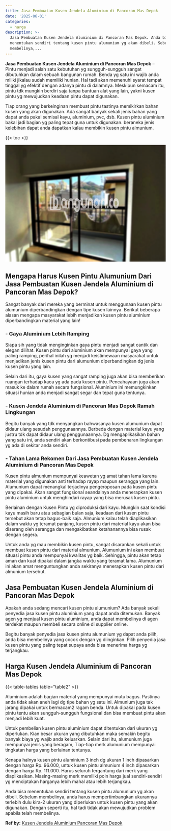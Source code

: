 ```yaml
---
title: Jasa Pembuatan Kusen Jendela Aluminium di Pancoran Mas Depok
date: '2025-06-01'
categories:
  - harga
description: >-
  Jasa Pembuatan Kusen Jendela Aluminium di Pancoran Mas Depok. Anda bisa
  menentukan sendiri tentang kusen pintu alumunium yg akan dibeli. Sebelum
  membelinya,...
---
```


**Jasa Pembuatan Kusen Jendela Aluminium di Pancoran Mas Depok** – Pintu menjadi salah satu kebutuhan yg sungguh-sungguh sangat dibutuhkan dalam sebuah bangunan rumah. Benda yg satu ini wajib anda miliki jikalau sudah memiliki hunian. Hal tadi akan memenuhi syarat tempat tinggal yg efektif dengan adanya pintu di dalamnya. Meskipun semacam itu, pintu tdk mungkin berdiri saja tanpa bantuan alat yang lain, yakni kusen pintu yg mewujudkan keadaan pintu dapat digunakan.

Tiap orang yang berkeinginan membuat pintu tastinya memikirkan bahan kusen yang akan digunakan. Ada sangat banyak sekali jenis bahan yang dapat anda pakai semisal kayu, aluminium, pvc, dsb. Kusen pintu aluminium bakal jadi bagian yg paling tepat guna untuk digunakan. beraneka jenis kelebihan dapat anda dapatkan kalau membikin kusen pintu almunium.

{{< toc >}}

![Jasa Pembuatan Kusen Jendela Aluminium di Pancoran Mas Depok](/images/harga-kusen-jendela-alumunium-06.png)

## Mengapa Harus Kusen Pintu Alumunium Dari Jasa Pembuatan Kusen Jendela Aluminium di Pancoran Mas Depok?

Sangat banyak dari mereka yang berminat untuk menggunaan kusen pintu alumunium diperbandingkan dengan tipe kusen lainnya. Berikut beberapa alasan mengapa masyarakat lebih menjadikan kusen pintu aluminium diperbandingkan material yang lain!

### \- Gaya Aluminium Lebih Ramping

Siapa sih yang tidak menginginkan gaya pintu menjadi sangat cantik dan elegan dilihat. Kusen pintu dari aluminium akan mempunyai gaya yang paling ramping, perihal inilah yg menjadi keistimewaan masyarakat untuk menjadikan jenis kusen pintu dari alumunium diperbandingkan dg jenis kusen pintu yang lain.

Selain dari itu, gaya kusen yang sangat ramping juga akan bisa memberikan ruangan terhadap kaca yg ada pada kusen pintu. Pencahayaan juga akan masuk ke dalam rumah secara fungsional. Aluminium ini memungkinkan situasi hunian anda menjadi sangat segar dan tepat guna tentunya.

### \- Kusen Jendela Aluminium di Pancoran Mas Depok Ramah Lingkungan

Begitu banyak yang tdk menyangkan bahwasanya kusen alumunium dapat didaur ulang sesudah penggunaannya. Berbeda dengan material kayu yang justru tdk dapat didaur ulang penggunaannya. Dg mengaplikasikan bahan yang satu ini, anda sendiri akan berkontibusi pada pembenaran lingkungan yg ada di sekitar anda sendiri.

### \- Tahan Lama Rekomen Dari Jasa Pembuatan Kusen Jendela Aluminium di Pancoran Mas Depok

Kusen pintu almunium mempunyai keawetan yg amat tahan lama karena material yang digunakan anti terhadap rayap maupun serangga yang lain. Alumunium dapat menangkal terjadinya pengeroposan pada kusen pintu yang dipakai. Akan sangat fungsional seandainya anda menerapkan kusen pintu aluminium untuk menghindari rayap yang bisa merusak kusen pintu.

Berlainan dengan Kusen Pintu yg diproduksi dari kayu. Mungkin saat kondisi kayu masih baru atau sebagian bulan saja, keadaan dari kusen pintu tersebut akan tetap bagus-baik saja. Almunium kalau telah diaplikasikan dalam waktu yg teramat panjang, kusen pintu dari material kayu akan bisa diserang oleh serangga dan mengakibatkan ketahanannya bisa rusak dengan segera.

Untuk anda yg mau membikin kusen pintu, sangat disarankan sekali untuk membuat kusen pintu dari material almunium. Alumunium ini akan membuat situasi pintu anda mempunyai kwalitas yg baik. Sehingga, pintu akan tetap aman dan kuat dipakai dalam jangka waktu yang teramat lama. Alumunium ini akan amat menguntungkan anda sekiranya menerapkan kusen pintu dari almunium tersebut.

## Jasa Pembuatan Kusen Jendela Aluminium di Pancoran Mas Depok

Apakah anda sedang mencari kusen pintu alumunium? Ada banyak sekali penyedia jasa kusen pintu aluminium yang dapat anda ditemukan. Banyak agen yg menjual kusen pintu aluminium, anda dapat membelinya di agen terdekat maupun membeli secara online di supplier online.

Begitu banyak penyedia jasa kusen pintu alumunium yg dapat anda pilih, anda bisa membelinya yang cocok dengan yg diinginkan. Pilih penyedia jasa kusen pintu yang paling tepat supaya anda bisa menerima harga yg terjangkau.

## Harga Kusen Jendela Aluminium di Pancoran Mas Depok

{{< table-tables table="table2" >}}

Aluminium adalah bagian material yang mempunyai mutu bagus. Pastinya anda tidak akan aneh lagi dg tipe bahan yg satu ini. Almunium juga tak jarang dipakai untuk bermacam2 ragam benda. Untuk dipakai pada kusen pintu tentu akan sungguh-sungguh fungsional dan bisa membuat pintu akan menjadi lebih kuat.

Untuk pembelian kusen pintu aluminium dapat ditentukan dari ukuran yg diperlukan. Kian besar ukuran yang dibutuhkan maka semakin begitu banyak biaya yg wajib anda keluarkan. Selain dari itu, alumunium juga mempunyai jenis yang beragam, Tiap-tiap merk alumunium mempunyai tingkatan harga yang berlainan tentunya.

Kenapa halnya kusen pintu aluminium 3 inch dg ukuran 1 inch dipasarkan dengan harga Rp. 96.000, untuk kusen pintu almunium 4 inch dipasarkan dengan harga Rp. 111.000. Harus seluruh tergantung dari merk yang diaplikasikan. Masing-masing merk memiliki poin harga jual sendiri-sendiri yg menciptakan harganya lebih mahal atau lebih terjangkau.

Anda bisa menentukan sendiri tentang kusen pintu alumunium yg akan dibeli. Sebelum membelinya, anda harus mempertimbangkan ukurannya terlebih dulu kira-2 ukuran yang diperlukan untuk kusen pintu yang akan digunakan. Dengan seperti itu, hal tadi tidak akan mewujudkan problem apabila telah membelinya.

**Ref by:** [Kusen Jendela Aluminium Pancoran Mas Depok](https://id.wikipedia.org/wiki/Kusen)
